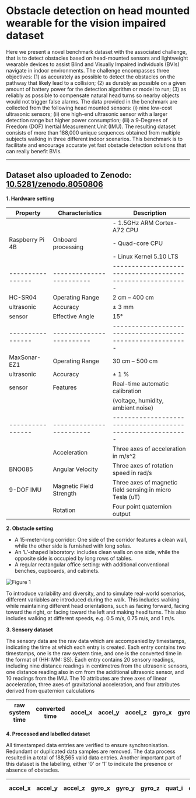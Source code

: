 # Obstacle detection on head mounted wearable for the vision impaired dataset

Here we present a novel benchmark dataset with the associated challenge, that is to detect obstacles based on head-mounted sensors and lightweight wearable devices to assist Blind and Visually Impaired individuals (BVIs) navigate in indoor environments.  The challenge encompasses three objectives: (1) as accurately as possible to detect the obstacles on the pathway that likely lead to a collision; (2) as durably as possible on a given amount of battery power for the detection algorithm or model to run; (3) as reliably as possible to compensate natural head turns so nearby objects would not trigger false alarms.  The data provided in the benchmark are collected from the following head mounted sensors: (i) nine low-cost ultrasonic sensors; (ii) one high-end ultrasonic sensor with a larger detection range but higher power consumption; (iii) a 9-Degrees of Freedom (DOF) Inertial Measurement Unit (IMU).  The resulting dataset consists of more than 188,000 unique sequences obtained from multiple subjects walking in three different indoor scenarios.  This benchmark is to facilitate and encourage accurate yet fast obstacle detection solutions that can really benefit BVIs.  

---
Dataset also uploaded to Zenodo: [10.5281/zenodo.8050806](https://doi.org/10.5281/zenodo.8050806)
---


**1. Hardware setting**

|Property        | Characteristics        | Description                                              |
|----------------|------------------------|----------------------------------------------------------|
|                |                        | - 1.5GHz ARM Cortex-A72 CPU                              |
|Raspberry Pi 4B |Onboard processing      | - Quad-core CPU                                          |
|                |                        | - Linux Kernel 5.10 LTS                                  |
|----------------|------------------------|----------------------------------------------------------|
|HC-SR04         |Operating Range         | 2 cm – 400 cm                                            |
|ultrasonic      |Accuracy                | ± 3 mm                                                   |
|sensor          |Effective Angle         | 15°                                                      |
|----------------|------------------------|----------------------------------------------------------|
|MaxSonar-EZ1    |Operating Range         | 30 cm – 500 cm                                           |
|ultrasonic      |Accuracy                | ± 1 %                                                    |
|sensor          |Features                | Real-time automatic calibration                          |
|                |                        |(voltage, humidity, ambient noise)                        |
|----------------|------------------------|----------------------------------------------------------|
|                |Acceleration            | Three axes of acceleration in m/s^2                      |
|BNO085          |Angular Velocity        | Three axes of rotation speed in rad/s                    |
|9-DOF IMU       |Magnetic Field Strength | Three axes of magnetic field sensing in micro Tesla (uT) |
|                |Rotation                | Four point quaternion output                             |

 **2. Obstacle setting**
 
 - A 15-meter-long corridor: One side of the corridor features a clean wall, while the other side is furnished with long sofas.
 - An ’L’-shaped laboratory: includes clean walls on one side, while the opposite side is occupied by long rows of tables.
 - A regular rectangular office setting: with additional conventional benches, cupboards, and cabinets.
 
 ![Figure 1](https://github.com/Dataset4BVI/Benchmark/assets/136880140/d0de569a-59eb-4d84-8099-58cd668cdd60)

To introduce variability and diversity, and to simulate real-world scenarios, different variables are introduced during the walk. This includes walking while maintaining different head orientations, such as facing forward, facing toward the right, or facing toward the left and making head turns. This also includes walking at different speeds, e.g. 0.5 m/s, 0.75 m/s, and 1 m/s.
 
 
 **3. Sensory dataset**

The sensory data are the raw data which are accompanied by timestamps, indicating the time at which each entry is created.
Each entry contains two timestamps, one is the raw system time, and one is the converted time in the format of (HH: MM: SS). Each entry contains 20 sensory readings, including nine distance readings in centimetres from the ultrasonic sensors, one distance reading also in cm from the additional ultrasonic sensor, and 10 readings from the IMU. The 10 attributes are three axes of linear acceleration, three axes of gravitational acceleration, and four attributes derived from quaternion calculations


|raw system time|converted time|accel_x|accel_y|accel_z|gyro_x|gyro_y|gyro_z|quat_i|quat_j|quat_k|quat_real|distance|top1|top2|top3|top4|btm1|btm2|btm3|btm4|btm5|
|---------------|--------------|-------|-------|-------|------|------|------|------|------|------|---------|--------|----|----|----|----|----|----|----|----|----|


**4. Processed and labelled dataset**

All timestamped data entries are verified to ensure synchronisation. Redundant or duplicated data samples are removed. The data process resulted in a total of 188,565 valid data entries. Another important part of this dataset is the labelling, either ‘0’ or ‘1’ to indicate the presence or absence of obstacles.

|accel_x|accel_y|accel_z|gyro_x|gyro_y|gyro_z|quat_i|quat_j|quat_k|quat_real|max_ez1|top1|top2|top3|top4|btm1|btm2|btm3|btm4|btm5|label|scenario|head orientation|timestamp1|timestamp2|mode|speed|
|-------|-------|-------|------|------|------|------|------|------|---------|-------|----|----|----|----|----|----|----|----|----|-----|-----|-----|-----|-----|-----|-----|
 

 
